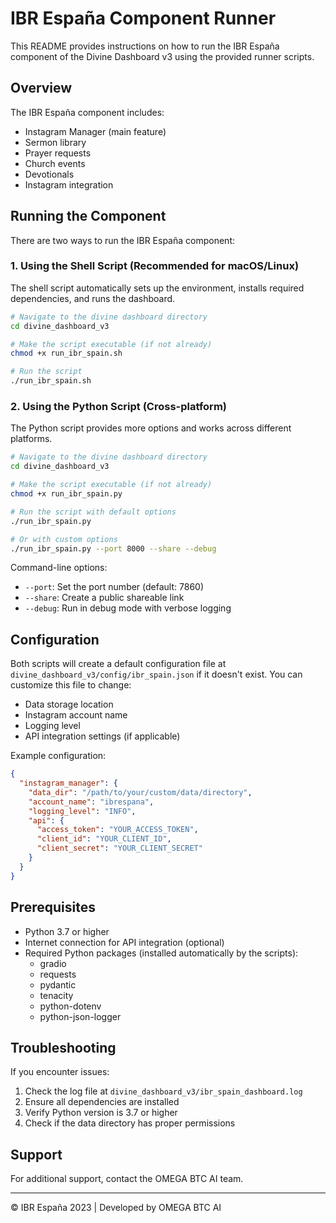 # IBR España Component Runner

This README provides instructions on how to run the IBR España component of the Divine Dashboard v3 using the provided runner scripts.

## Overview

The IBR España component includes:

- Instagram Manager (main feature)
- Sermon library
- Prayer requests
- Church events
- Devotionals
- Instagram integration

## Running the Component

There are two ways to run the IBR España component:

### 1. Using the Shell Script (Recommended for macOS/Linux)

The shell script automatically sets up the environment, installs required dependencies, and runs the dashboard.

```bash
# Navigate to the divine dashboard directory
cd divine_dashboard_v3

# Make the script executable (if not already)
chmod +x run_ibr_spain.sh

# Run the script
./run_ibr_spain.sh
```

### 2. Using the Python Script (Cross-platform)

The Python script provides more options and works across different platforms.

```bash
# Navigate to the divine dashboard directory
cd divine_dashboard_v3

# Make the script executable (if not already)
chmod +x run_ibr_spain.py

# Run the script with default options
./run_ibr_spain.py

# Or with custom options
./run_ibr_spain.py --port 8000 --share --debug
```

Command-line options:

- `--port`: Set the port number (default: 7860)
- `--share`: Create a public shareable link
- `--debug`: Run in debug mode with verbose logging

## Configuration

Both scripts will create a default configuration file at `divine_dashboard_v3/config/ibr_spain.json` if it doesn't exist. You can customize this file to change:

- Data storage location
- Instagram account name
- Logging level
- API integration settings (if applicable)

Example configuration:

```json
{
  "instagram_manager": {
    "data_dir": "/path/to/your/custom/data/directory",
    "account_name": "ibrespana",
    "logging_level": "INFO",
    "api": {
      "access_token": "YOUR_ACCESS_TOKEN",
      "client_id": "YOUR_CLIENT_ID",
      "client_secret": "YOUR_CLIENT_SECRET"
    }
  }
}
```

## Prerequisites

- Python 3.7 or higher
- Internet connection for API integration (optional)
- Required Python packages (installed automatically by the scripts):
  - gradio
  - requests
  - pydantic
  - tenacity
  - python-dotenv
  - python-json-logger

## Troubleshooting

If you encounter issues:

1. Check the log file at `divine_dashboard_v3/ibr_spain_dashboard.log`
2. Ensure all dependencies are installed
3. Verify Python version is 3.7 or higher
4. Check if the data directory has proper permissions

## Support

For additional support, contact the OMEGA BTC AI team.

---

© IBR España 2023 | Developed by OMEGA BTC AI
